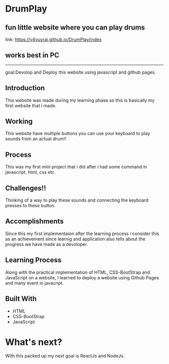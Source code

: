 # DrumPlay
fun little website where you can play drums
---
link:
https://y4yuvraj.github.io/DrumPlay/index

works best in PC
---

---
goal:Devolop and Deploy this website using javascript and github pages.

## Introduction
This website was made during my learning phase so this is basically my first website that i made.

## Working
This website have multiple buttons you can use your keyboard to play sounds from an actual drum!!

## Process
This was my first mini project that i did after i had some command in javascript, html, css etc.

## Challenges!!
Thinking of a way to play these sounds and connecting the keyboard presses to these button.

## Accomplishments
Since this my first implementaion after the learning process i consider this as an achievement since learnig and application also tells about the progress we have made as a devoloper.

## Learning Process
Along with the practical implementation of HTML, CSS-BootStrap and JavaScript on a website, I learned to deploy a website using Github Pages and many event in javacript.


## Built With
* HTML
* CSS-BootStrap
* JavaScript

# What's next?
With this packed up my next goal is ReactJs and NodeJs.

